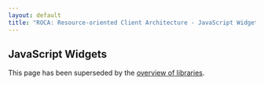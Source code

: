 ```yaml
---
layout: default
title: "ROCA: Resource-oriented Client Architecture - JavaScript Widgets"
---
```


JavaScript Widgets
------------------

This page has been superseded by the [overview of libraries](libraries.html).
